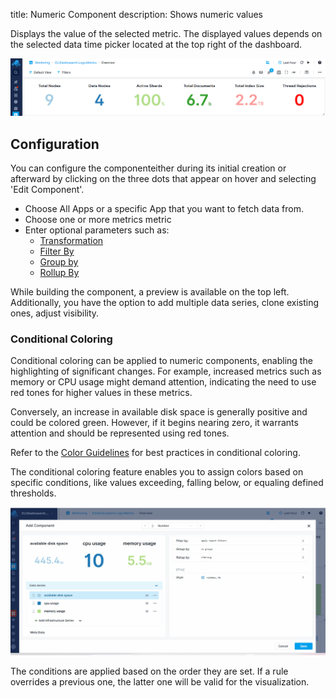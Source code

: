 title: Numeric Component
description: Shows numeric values

Displays the value of the selected metric. The displayed values depends on the selected data time picker located at the top right of the dashboard.

![Numeric Component](../images/dashboards/numeric-component.png)

## Configuration

You can configure the componenteither during its initial creation or afterward by clicking on the three dots that appear on hover and selecting 'Edit Component'.

- Choose All Apps or a specific App that you want to fetch data from.
- Choose one or more metrics metric
- Enter optional parameters such as:
  - [Transformation](https://sematext.com/docs/dashboards/chart-builder/#transformation)
  - [Filter By](https://sematext.com/docs/dashboards/chart-builder/#filter-by)
  - [Group by](https://sematext.com/docs/dashboards/chart-builder/#group-by)
  - [Rollup By](https://sematext.com/docs/dashboards/chart-builder/#rollup-by)
    
While building the component, a preview is available on the top left. Additionally, you have the option to add multiple data series, clone existing ones, adjust visibility.

### Conditional Coloring

Conditional coloring can be applied to numeric components, enabling the highlighting of significant changes. For example, increased metrics such as memory or CPU usage might demand attention, indicating the need to use red tones for higher values in these metrics.

Conversely, an increase in available disk space is generally positive and could be colored green. However, if it begins nearing zero, it warrants attention and should be represented using red tones.

Refer to the [Color Guidelines](https://sematext.com/docs/dashboards/color-guidelines/) for best practices in conditional coloring.

The conditional coloring feature enables you to assign colors based on specific conditions, like values exceeding, falling below, or equaling defined thresholds.

![Conditional Coloring](../images/dashboards/numeric-component-conditional-coloring.gif)

The conditions are applied based on the order they are set. If a rule overrides a previous one, the latter one will be valid for the visualization.
